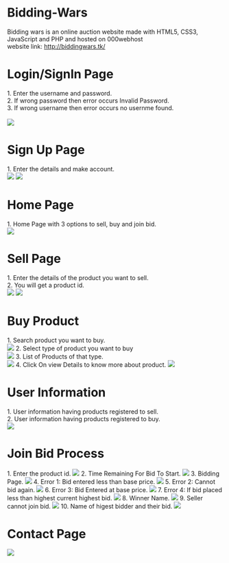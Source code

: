# Bidding-Wars
Bidding wars is an online auction website made with HTML5, CSS3, JavaScript and PHP and hosted on 000webhost<br>
website link: http://biddingwars.tk/

<h1>Login/SignIn Page</h1>
1. Enter the username and password.<br>
2. If wrong password then error occurs Invalid Password.<br>
3. If wrong username then error occurs no usernme found.<br>
<br>
<img src="SS/start page.png">

<h1>Sign Up Page</h1>
1. Enter the details and make account.<br>
<img src="SS/sign up page 1.png">
<img src="SS/sign up page 2.png">
<br>
<h1>Home Page</h1>
1. Home Page with 3 options to sell, buy and join bid.<br>
<img src="SS/home page.png">
<br>
<h1>Sell Page</h1>
1.  Enter the details of the product you want to sell.<br>
2.  You will get a product id.<br>
<img src="SS/sell product 1.png">
<img src="SS/sell product 2.png">
<br>

<h1>Buy Product</h1>
1.  Search product you want to buy.<br>
<img src="SS/search product.png">
2.  Select type of product you want to buy<br>
<img src="SS/select type product.png">
3.  List of Products of that type.<br>
<img src="SS/list of products.png">
4.  Click On view Details to know more about product.
<img src="SS/info product.png">

<h1>User Information</h1>
1.  User information having products registered to sell.<br>
2.  User information having products registered to buy.<br>
<img src="SS/user info.png">
<br>
<h1>Join Bid Process</h1>
1.  Enter the product id.
<img src="SS/enter product id.png">
2.  Time Remaining For Bid To Start.
<img src="SS/time remaining for bid.png">
3.  Bidding Page.
<img src="SS/bidding process.png">
4.  Error 1: Bid entered less than base price.
<img src="SS/error bid less than base price.png">
5.  Error 2: Cannot bid again.
<img src="SS/cannot place bid.png">
6.  Error 3: Bid Entered at base price.
<img src="SS/bid entered at base price.png">
7.  Error 4: If bid placed less than highest current highest bid.
<img src="SS/place bid higher than highest bid.png">
8. Winner Name.
<img src="SS/winner page.png">
9. Seller cannot join bid.
<img src="SS/seller cannot participate in bid.png">
10. Name of higest bidder and their bid.
<img src="SS/highest bid photo.png">

<h1>Contact Page</h1>
<img src="SS/contact form.png">
